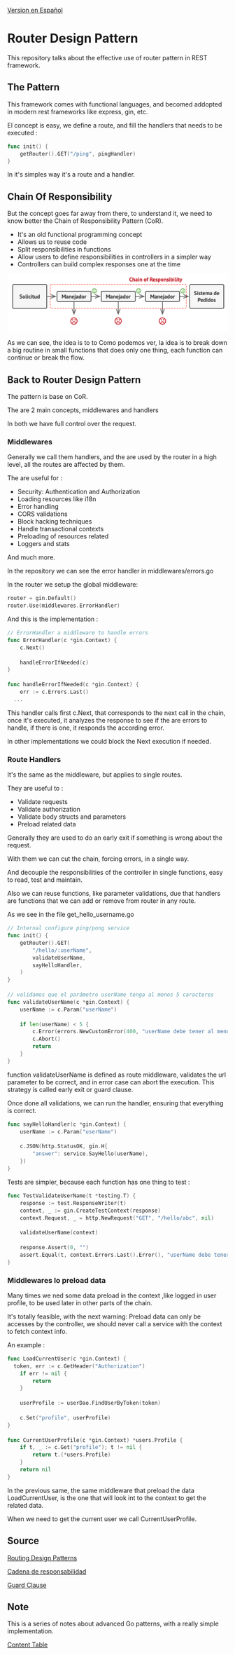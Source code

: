 [Version en Español](README_en.md)

# Router Design Pattern

This repository talks about the effective use of router pattern in REST framework.

## The Pattern

This framework comes with functional languages, and becomed addopted in modern rest frameworks like express, gin, etc.

El concept is easy, we define a route, and fill the handlers that needs to be executed :

```go
func init() {
	getRouter().GET("/ping", pingHandler)
}
```

In it's simples way it's a route and a handler.

## Chain Of Responsibility

But the concept goes far away from there, to understand it, we need to know better the Chain of Responsibility Pattern (CoR).

- It's an old functional programming concept
- Allows us to reuse code
- Split responsibilities in functions
- Allow users to define responsibilities in controllers in a simpler way
- Controllers can build complex responses one at the time

![Chain of Responsibility](./img/cor.png)

As we can see, the idea is to to Como podemos ver, la idea is to break down a big routine in small functions that does only one thing, each function can continue or break the flow.

## Back to Router Design Pattern

The pattern is base on CoR.

The are 2 main concepts, middlewares and handlers

In both we have full control over the request.

### Middlewares

Generally we call them handlers, and the are used by the router in a high level, all the routes are affected by them.

The are useful for :

- Security: Authentication and Authorization
- Loading resources like i18n
- Error handling
- CORS validations
- Block hacking techniques
- Handle transactional contexts
- Preloading of resources related
- Loggers and stats

And much more.

In the repository we can see the error handler in middlewares/errors.go

In the router we setup the global middleware:

```go
router = gin.Default()
router.Use(middlewares.ErrorHandler)
```

And this is the implementation :

```go
// ErrorHandler a middleware to handle errors
func ErrorHandler(c *gin.Context) {
	c.Next()

	handleErrorIfNeeded(c)
}

func handleErrorIfNeeded(c *gin.Context) {
	err := c.Errors.Last()
  ...
```

This handler calls first c.Next, that corresponds to the next call in the chain, once it's executed, it analyzes the response to see if the are errors to handle, if there is one, it responds the according error.

In other implementations we could block the Next execution if needed.

### Route Handlers

It's the same as the middleware, but applies to single routes.

They are useful to :

- Validate requests
- Validate authorization
- Validate body structs and parameters
- Preload related data

Generally they are used to do an early exit if something is wrong about the request.

With them we can cut the chain, forcing errors, in a single way.

And decouple the responsibilities of the controller in single functions, easy to read, test and maintain.

Also we can reuse functions, like parameter validations, due that handlers are functions that we can add or remove from router in any route.

As we see in the file get_hello_username.go

```go
// Internal configure ping/pong service
func init() {
	getRouter().GET(
		"/hello/:userName",
		validateUserName,
		sayHelloHandler,
	)
}

// validamos que el parámetro userName tenga al menos 5 caracteres
func validateUserName(c *gin.Context) {
	userName := c.Param("userName")

	if len(userName) < 5 {
		c.Error(errors.NewCustomError(400, "userName debe tener al menos 5 caracteres"))
		c.Abort()
		return
	}
}
```

function validateUserName is defined as route middleware, validates the url parameter to be correct, and in error case can abort the execution. This strategy is called early exit or guard clause.

Once done all validations, we can run the handler, ensuring that everything is correct.

```go
func sayHelloHandler(c *gin.Context) {
	userName := c.Param("userName")

	c.JSON(http.StatusOK, gin.H{
		"answer": service.SayHello(userName),
	})
}
```

Tests are simpler, because each function has one thing to test :

```go
func TestValidateUserName(t *testing.T) {
	response := test.ResponseWriter(t)
	context, _ := gin.CreateTestContext(response)
	context.Request, _ = http.NewRequest("GET", "/hello/abc", nil)

	validateUserName(context)

	response.Assert(0, "")
	assert.Equal(t, context.Errors.Last().Error(), "userName debe tener al menos 5 caracteres")
}

```

### Middlewares lo preload data

Many times we ned some data preload in the context ,like logged in user profile, to be used later in other parts of the chain.

It's totally feasible, with the next warning: Preload data can only be accesses by the controller, we should never call a service with the context to fetch context info.

An example :

```go
func LoadCurrentUser(c *gin.Context) {
  token, err := c.GetHeader("Authorization")
	if err != nil {
		return
	}

	userProfile := userDao.FindUserByToken(token)

	c.Set("profile", userProfile)
}

func CurrentUserProfile(c *gin.Context) *users.Profile {
	if t, _ := c.Get("profile"); t != nil {
		return t.(*users.Profile)
	}
	return nil
}
```

In the previous same, the same middleware that preload the data LoadCurrentUser, is the one that will look int to the context to get the related data.

When we need to get the current user we call CurrentUserProfile.

## Source

[Routing Design Patterns](https://medium.com/@goldhand/routing-design-patterns-fed766ad35fa)

[Cadena de responsabilidad](https://es.wikipedia.org/wiki/Cadena_de_responsabilidad)

[Guard Clause](https://deviq.com/design-patterns/guard-clause)

## Note

This is a series of notes about advanced Go patterns, with a really simple implementation.

[Content Table](../README_en.md)
